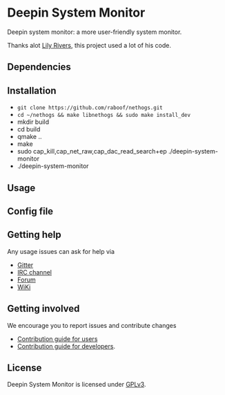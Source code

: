 # Deepin System Monitor

Deepin system monitor: a more user-friendly system monitor.

Thanks alot [Lily Rivers](https://github.com/VioletDarkKitty/system-monitor), this project used a lot of his code.

## Dependencies

## Installation

* `git clone https://github.com/raboof/nethogs.git`
* `cd ~/nethogs && make libnethogs && sudo make install_dev`
* mkdir build
* cd build
* qmake ..
* make
* sudo cap_kill,cap_net_raw,cap_dac_read_search+ep ./deepin-system-monitor
* ./deepin-system-monitor

## Usage

## Config file

## Getting help

Any usage issues can ask for help via

* [Gitter](https://gitter.im/orgs/linuxdeepin/rooms)
* [IRC channel](https://webchat.freenode.net/?channels=deepin)
* [Forum](https://bbs.deepin.org)
* [WiKi](http://wiki.deepin.org/)

## Getting involved

We encourage you to report issues and contribute changes

* [Contribution guide for users](http://wiki.deepin.org/index.php?title=Contribution_Guidelines_for_Users)
* [Contribution guide for developers](http://wiki.deepin.org/index.php?title=Contribution_Guidelines_for_Developers).

## License

Deepin System Monitor is licensed under [GPLv3](LICENSE).
